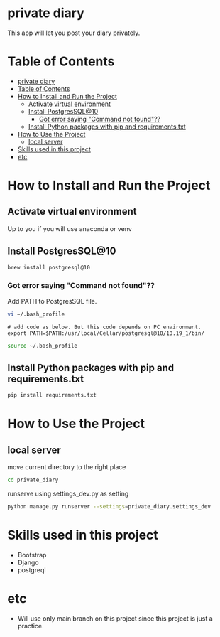 # private diary
This app will let you post your diary privately.

# Table of Contents
- [private diary](#private-diary)
- [Table of Contents](#table-of-contents)
- [How to Install and Run the Project](#how-to-install-and-run-the-project)
  - [Activate virtual environment](#activate-virtual-environment)
  - [Install PostgresSQL@10](#install-postgressql10)
    - [Got error saying "Command not found"??](#got-error-saying-command-not-found)
  - [Install Python packages with pip and requirements.txt](#install-python-packages-with-pip-and-requirementstxt)
- [How to Use the Project](#how-to-use-the-project)
  - [local server](#local-server)
- [Skills used in this project](#skills-used-in-this-project)
- [etc](#etc)
# How to Install and Run the Project
## Activate virtual environment
Up to you if you will use anaconda or venv

## Install PostgresSQL@10
```bash
brew install postgresql@10
```
### Got error saying "Command not found"??
Add PATH to PostgresSQL file.
```bash
vi ~/.bash_profile
```

```bash_profile
# add code as below. But this code depends on PC environment.
export PATH=$PATH:/usr/local/Cellar/postgresql@10/10.19_1/bin/
```

```bash
source ~/.bash_profile
```
## Install Python packages with pip and requirements.txt
```bash
pip install requirements.txt
```
# How to Use the Project
## local server
move current directory to the right place

```bash
cd private_diary
```
runserve using settings_dev.py as setting

```bash
python manage.py runserver --settings=private_diary.settings_dev
```

# Skills used in this project
- Bootstrap
- Django
- postgreql

# etc
- Will use only main branch on this project since this project is just a practice.